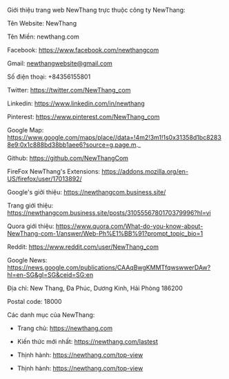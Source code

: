 Giới thiệu trang web NewThang trực thuộc công ty NewThang:

Tên Website: 	NewThang 

Tên Miền: 	newthang.com 	

Facebook: 	https://www.facebook.com/newthangcom 	

Gmail: 	newthangwebsite@gmail.com 

Số điện thoại: 	+84356155801

Twitter: 	https://twitter.com/NewThang_com 

Linkedin: 	https://www.linkedin.com/in/newthang 	

Pinterest: 	https://www.pinterest.com/NewThang_com 	

Google Map: 	https://www.google.com/maps/place//data=!4m2!3m1!1s0x31358d1bc82838e9:0x1c888bd38bb1aee6?source=g.page.m._ 	

Github: 	https://github.com/NewThangCom

FireFox NewThang's Extensions: https://addons.mozilla.org/en-US/firefox/user/17013892/

Google's giới thiệu: https://newthangcom.business.site/

Trang giới thiệu:  https://newthangcom.business.site/posts/3105556780170379996?hl=vi

Quora giới thiệu: https://www.quora.com/What-do-you-know-about-NewThang-com-1/answer/Web-Ph%E1%BB%91?prompt_topic_bio=1

Reddit: https://www.reddit.com/user/NewThang_com

Google News: https://news.google.com/publications/CAAqBwgKMMTfqwswwerDAw?hl=en-SG&gl=SG&ceid=SG:en

Địa chỉ: New Thang, Đa Phúc, Dương Kinh, Hải Phòng 186200

Postal code: 18000

Các danh mục của NewThang:

+ Trang chủ: https://newthang.com

+ Kiến thức mới nhất: https://newthang.com/lastest

+ Thịnh hành: https://newthang.com/top-view

+ Thịnh hành: https://newthang.com/top-view


